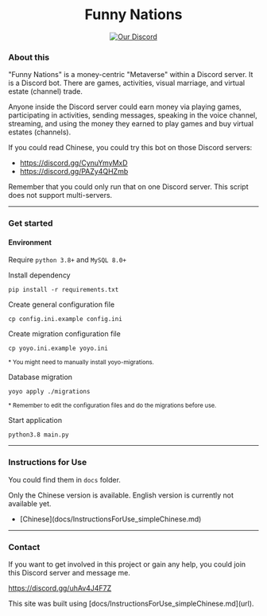<div align="center">
    <h1>Funny Nations</h1>
</div>
<div align="center">
    <a href="https://discord.gg/uhAv4J4F7Z"><img src="https://img.shields.io/badge/Chat-Discord-7289da" alt="Our Discord"></a>
</div>

<div>
    <h3>About this</h3>
    <p>
        "Funny Nations" is a money-centric "Metaverse" within a Discord server. It is a Discord bot. There are games, activities, visual marriage, and virtual estate (channel) trade. 
    </p>
    <p>
        Anyone inside the Discord server could earn money via playing games, participating in activities, sending messages, speaking in the voice channel, streaming, and using the money they earned to play games and buy virtual estates (channels).
    </p>
    <p>
        If you could read Chinese, you could try this bot on those Discord servers: 
    </p>
    <ul>
        <li><a href="https://discord.gg/CynuYmyMxD">https://discord.gg/CynuYmyMxD</a></li>
        <li><a href="https://discord.gg/PAZy4QHZmb">https://discord.gg/PAZy4QHZmb</a></li>
    </ul>
    <p>
        Remember that you could only run that on one Discord server. This script does not support multi-servers. 
    </p>
</div>
<hr/>
<div>
    <h3>Get started</h3>
    <h4>Environment</h4>
    <p>Require <code>python 3.8+</code> and <code>MySQL 8.0+</code></p>
    <p>Install dependency</p>
    <pre><code>pip install -r requirements.txt</code></pre>
    <p>Create general configuration file</p>
    <pre><code>cp config.ini.example config.ini</code></pre>
    <p>Create migration configuration file</p>
    <pre><code>cp yoyo.ini.example yoyo.ini</code></pre>
    <p style="font-size: smaller">* You might need to manually install yoyo-migrations. </p>
    <p>Database migration</p>
    <pre><code>yoyo apply ./migrations</code></pre>
    <p style="font-size: smaller">* Remember to edit the configuration files and do the migrations before use.</p>
    <p>Start application</p>
    <pre><code>python3.8 main.py</code></pre>
</div>
<hr/>
<div>
    <h3>Instructions for Use</h3>
    <p>You could find them in <code>docs</code> folder. </p>
    <p>Only the Chinese version is available. English version is currently not available yet. </p>
    <ul>
        <li>[Chinese](docs/InstructionsForUse_simpleChinese.md)</li>
    </ul>
</div>
<hr/>
<div>
    <h3>Contact</h3>
    <p>If you want to get involved in this project or gain any help, you could join this Discord server and message me. </p>
    <p><a href="https://discord.gg/uhAv4J4F7Z">https://discord.gg/uhAv4J4F7Z</a></p>
</div>
This site was built using [docs/InstructionsForUse_simpleChinese.md](url).
